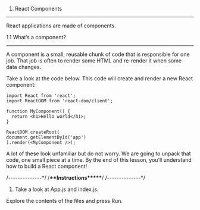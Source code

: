 1. React Components

---

React applications are made of components.

1.1 What’s a component?

---

A component is a small, reusable chunk of code that is responsible for one job. That job is often to render some HTML and re-render it when some data changes.

Take a look at the code below. This code will create and render a new React component:

```
import React from 'react';
import ReactDOM from 'react-dom/client';

function MyComponent() {
  return <h1>Hello world</h1>;
}

ReactDOM.createRoot(
document.getElementById('app')
).render(<MyComponent />);
```

A lot of these look unfamiliar but do not worry. We are going to unpack that code, one small piece at a time. By the end of this lesson, you’ll understand how to build a React component!

/_-_-_-_-_-_-_-_-_-_-_-_-_-_-\*/
/**\*\***Instructions\***\*\*\*\***/
/_-_-_-_-_-_-_-_-_-_-_-_-_-_-\*/

1. Take a look at App.js and index.js.

Explore the contents of the files and press Run.

